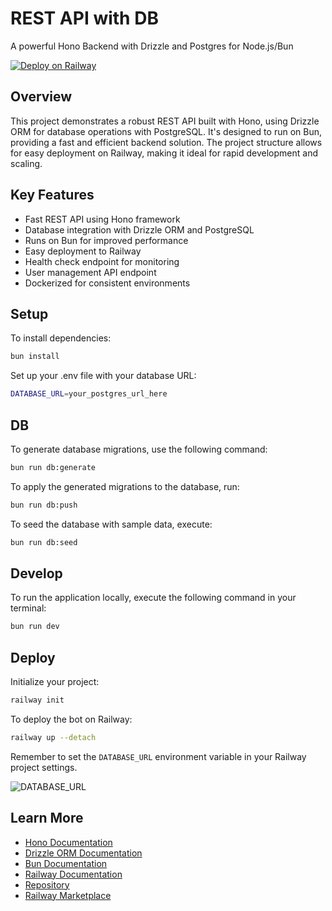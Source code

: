 # REST API with DB

A powerful Hono Backend with Drizzle and Postgres for Node.js/Bun

[![Deploy on Railway](https://railway.app/button.svg)](https://railway.app/template/hIiRi5?referralCode=CODE)

## Overview

This project demonstrates a robust REST API built with Hono, using Drizzle ORM for database operations with PostgreSQL. It's designed to run on Bun, providing a fast and efficient backend solution. The project structure allows for easy deployment on Railway, making it ideal for rapid development and scaling.

## Key Features

- Fast REST API using Hono framework
- Database integration with Drizzle ORM and PostgreSQL
- Runs on Bun for improved performance
- Easy deployment to Railway
- Health check endpoint for monitoring
- User management API endpoint
- Dockerized for consistent environments

## Setup

To install dependencies:

```bash
bun install
```

Set up your .env file with your database URL:

```bash
DATABASE_URL=your_postgres_url_here
```

## DB

To generate database migrations, use the following command:

```bash
bun run db:generate
```

To apply the generated migrations to the database, run:

```bash
bun run db:push
```

To seed the database with sample data, execute:

```bash
bun run db:seed
```

## Develop

To run the application locally, execute the following command in your terminal:

```bash
bun run dev
```

## Deploy

Initialize your project:

```bash
railway init
```

To deploy the bot on Railway:

```bash
railway up --detach
```

Remember to set the `DATABASE_URL` environment variable in your Railway project settings.

![DATABASE_URL](https://github.com/user-attachments/assets/eab66d70-ebe5-42fa-b1dd-3859cdbc199a)

## Learn More

- [Hono Documentation](https://hono.dev/)
- [Drizzle ORM Documentation](https://orm.drizzle.team/)
- [Bun Documentation](https://bun.sh/docs)
- [Railway Documentation](https://docs.railway.app/)
- [Repository](https://github.com/aeither/railway-rest-api-with-db)
- [Railway Marketplace](https://railway.app/template/hIiRi5)
